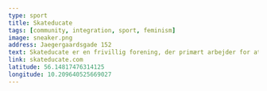 ```yaml
---
type: sport
title: Skateducate
tags: [community, integration, sport, feminism]
image: sneaker.png
address: Jaegergaardsgade 152
text: Skateducate er en frivillig forening, der primært arbejder for at få flere kvinder, piger og non-binære til at blive en del af skateboardmiljøet.
link: skateducate.com
latitude: 56.14817476314125
longitude: 10.209640525669027
---
```

